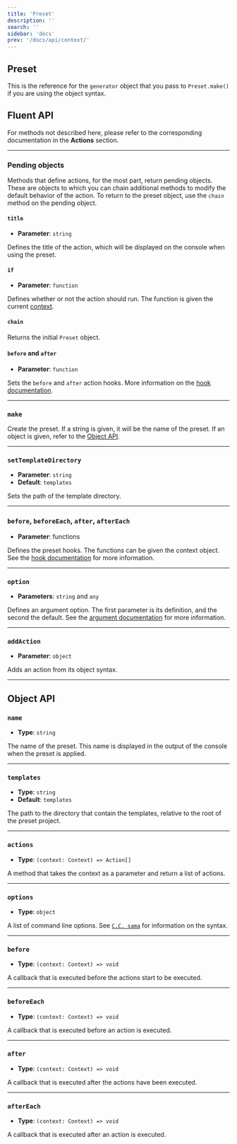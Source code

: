 ```yaml
---
title: 'Preset'
description: ''
search: ''
sidebar: 'docs'
prev: '/docs/api/context/'
---
```


## Preset

This is the reference for the `generator` object that you pass to `Preset.make()` if you are using the object syntax.

## Fluent API

For methods not described here, please refer to the corresponding documentation in the **Actions** section.

---

### Pending objects

Methods that define actions, for the most part, return pending objects. These are objects to which you can chain additional methods to modify the default behavior of the action. To return to the preset object, use the `chain` method on the pending object.

#### `title`

- **Parameter**: `string`

Defines the title of the action, which will be displayed on the console when using the preset.

#### `if`

- **Parameter**: `function`

Defines whether or not the action should run. The function is given the current [context](/docs/concepts/context/).

#### `chain`

Returns the initial `Preset` object.

#### `before` and `after`

- **Parameter**: `function`

Sets the `before` and `after` action hooks. More information on the [hook documentation](/docs/concepts/hooks).

---

### `make`

Create the preset. If a string is given, it will be the name of the preset. If an object is given, refer to the [Object API](#objectapi).

---

### `setTemplateDirectory`

- **Parameter**: `string`
- **Default**: `templates`

Sets the path of the template directory.

---

### `before`, `beforeEach`, `after`, `afterEach`

- **Parameter**: functions

Defines the preset hooks. The functions can be given the context object. See the [hook documentation](/docs/concepts/hooks/) for more information.

---

### `option`

- **Parameters**: `string` and `any`

Defines an argument option. The first parameter is its definition, and the second the default. See the [argument documentation](/docs/guide/handling-arguments/) for more information.

---

### `addAction`

- **Parameter**: `object`

Adds an action from its object syntax.

---

## Object API

### `name`

- **Type**: `string`

The name of the preset. This name is displayed in the output of the console when the preset is applied.

---

### `templates`

- **Type**: `string`
- **Default**: `templates`

The path to the directory that contain the templates, relative to the root of the preset project.

---

### `actions`

- **Type**: `(context: Context) => Action[]`

A method that takes the context as a parameter and return a list of actions.

---

### `options`

- **Type**: `object`

A list of command line options. See [`C.C. sama`](https://github.com/cacjs/cac) for information on the syntax.

---

### `before`

- **Type**: `(context: Context) => void`

A callback that is executed before the actions start to be executed.

---

### `beforeEach`

- **Type**: `(context: Context) => void`

A callback that is executed before an action is executed.

---

### `after`

- **Type**: `(context: Context) => void`

A callback that is executed after the actions have been executed.

---

### `afterEach`

- **Type**: `(context: Context) => void`

A callback that is executed after an action is executed.
